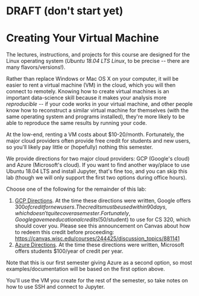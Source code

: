 # DRAFT (don't start yet)

# Creating Your Virtual Machine

The lectures, instructions, and projects for this course are designed
for the Linux operating system (*Ubuntu 18.04 LTS Linux*, to be
precise -- there are many flavors/versions!).

Rather than replace Windows or Mac OS X on your computer, it will be
easier to rent a virtual machine (VM) in the cloud, which you will
then connect to remotely.  Knowing how to create virtual machines is
an important data-science skill because it makes your analysis more
*reproducible* -- if your code works in your virtual machine, and
other people know how to reconstruct a similar virtual machine for
themselves (with the same operating system and programs installed),
they're more likely to be able to reproduce the same results by
running your code.

At the low-end, renting a VM costs about
$10-20/month.  Fortunately, the major cloud providers often provide
free credit for students and new users, so you'll likely pay little or
(hopefully) nothing this semester.

We provide directions for two major cloud providers: GCP (Google's
cloud) and Azure (Microsoft's cloud).  If you want to find another
way/place to use Ubuntu 18.04 LTS and install Jupyter, that's fine
too, and you can skip this lab (though we will only support the first
two options during office hours).

Choose one of the following for the remainder of this lab:

1. [GCP Directions](gcp/README.md).  At the time these directions were written, Google offers $300 of credit for new users.  The credits must be used within 90 days, which doesn't quite cover a semester.  Fortunately, Google gave me educational credits ($50/student) to use for CS 320, which should cover you.  Please see this announcement on Canvas about how to redeem this credit before proceeding: https://canvas.wisc.edu/courses/244425/discussion_topics/881141
2. [Azure Directions](azure/README.md).  At the time these directions were written, Microsoft offers students $100/year of credit per year.

Note that this is our first semester giving Azure as a second option,
so most examples/documentation will be based on the first option
above.

You'll use the VM you create for the rest of the semester, so take
notes on how to use SSH and connect to Jupyter.

